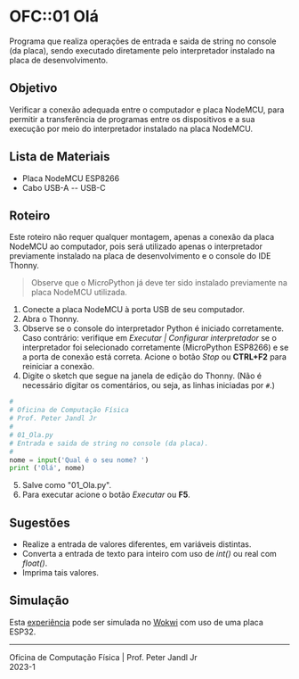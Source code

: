 # OFC::01 Olá

Programa que realiza operações de entrada e saida de string no console (da placa), sendo executado diretamente pelo interpretador instalado na placa de desenvolvimento.

## Objetivo

Verificar a conexão adequada entre o computador e placa NodeMCU, para permitir a transferência de programas entre os dispositivos e a sua execução por meio do interpretador instalado na placa NodeMCU.

## Lista de Materiais

* Placa NodeMCU ESP8266
* Cabo USB-A -- USB-C

## Roteiro

Este roteiro não requer qualquer montagem, apenas a conexão da placa NodeMCU ao computador, pois será utilizado apenas o interpretador previamente instalado na placa de desenvolvimento e o console do IDE Thonny.

> Observe que o MicroPython já deve ter sido instalado previamente na placa NodeMCU utilizada.

1. Conecte a placa NodeMCU à porta USB de seu computador.
2. Abra o Thonny.
3. Observe se o console do interpretador Python é iniciado corretamente. Caso contrário: verifique em *Executar | Configurar interpretador* se o interpretador foi selecionado corretamente (MicroPython ESP8266) e se a porta de conexão está correta. Acione o botão *Stop* ou **CTRL+F2** para reiniciar a conexão.
4. Digite o sketch que segue na janela de edição do Thonny. (Não é necessário digitar os comentários, ou seja, as linhas iniciadas por `#`.)

```python
#
# Oficina de Computação Física
# Prof. Peter Jandl Jr
#
# 01_Ola.py
# Entrada e saida de string no console (da placa).
#
nome = input('Qual é o seu nome? ')
print ('Olá', nome)

```

5. Salve como "01_Ola.py".
6. Para executar acione o botão *Executar* ou **F5**.

## Sugestões

* Realize a entrada de valores diferentes, em variáveis distintas.
* Converta a entrada de texto para inteiro com uso de *int()* ou real com *float()*.
* Imprima tais valores.

## Simulação

Esta [experiência](https://wokwi.com/projects/346161396802650706) pode ser simulada no [Wokwi](https://wokwi.com/projects/346161396802650706) com uso de uma placa ESP32.

---
Oficina de Computação Física | Prof. Peter Jandl Jr
<br/>2023-1
